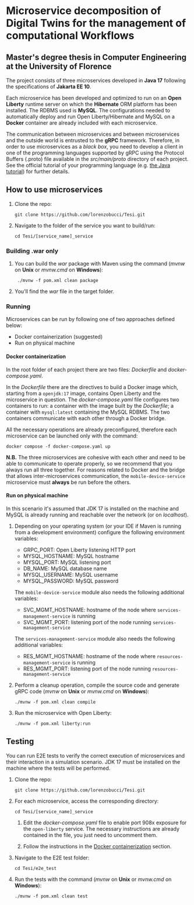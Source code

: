 # Microservice decomposition of Digital Twins for the management of computational Workflows

## Master's degree thesis in Computer Engineering at the University of Florence

The project consists of three microservices developed in **Java 17** following the specifications of **Jakarta EE 10**.

Each microservice has been developed and optimized to run on an **Open Liberty** runtime server on which the
**Hibernate** ORM platform has been installed. The RDBMS used is **MySQL**.
The configurations needed to automatically deploy and run Open Liberty/Hibernate and MySQL on a **Docker**
container are already included with each microservice.

The communication between microservices and between microservices and the outside world is entrusted to the **gRPC**
framework.
Therefore, in order to use microservices as a _black box_, you need to develop a client in one of the programming
languages supported by gRPC using the Protocol Buffers (.proto) file available in the _src/main/proto_ directory
of each project. See the official tutorial of your programming language
(e.g. [the Java tutorial](https://grpc.io/docs/languages/java/basics/)) for further details.

## How to use microservices
1. Clone the repo:
    ```console
    git clone https://github.com/lorenzobucci/Tesi.git
    ```

2. Navigate to the folder of the service you want to build/run:
    ```console
    cd Tesi/[service_name]_service
    ```
   
### Building .war only
1. You can build the _war_ package with Maven using the command (_mvnw_ on **Unix** or _mvnw.cmd_ on **Windows**):
   ```console
    ./mvnw -f pom.xml clean package
    ```

2. You'll find the _war_ file in the target folder.

### Running
Microservices can be run by following one of two approaches defined below:
* Docker containerization (suggested)
* Run on physical machine

#### Docker containerization
In the root folder of each project there are two files: _Dockerfile_ and _docker-compose.yaml_.

In the _Dockerfile_ there are the directives to build a Docker image which, starting from a `openjdk:17` image, contains
Open Liberty and the microservice in question.
The _docker-compose.yaml_ file configures two containers to run: a container with the image built by the
_Dockerfile_; a container with `mysql:latest` containing the MySQL RDBMS. The two containers communicate with each other
through a Docker bridge.

All the necessary operations are already preconfigured, therefore each microservice can be launched only with the command:
```console
docker compose -f docker-compose.yaml up
```

**N.B.** The three microservices are cohesive with each other and need to be able to communicate to operate properly, so we
recommend that you always run all three together.
For reasons related to Docker and the bridge that allows inter-microservices communication, the `mobile-device-service`
microservice must **always** be run before the others.

#### Run on physical machine
In this scenario it's assumed that JDK 17 is installed on the machine and MySQL is already running and reachable
over the network (or on _localhost_).

1. Depending on your operating system (or your IDE if Maven is running from a development environment) configure the 
following environment variables:
   * GRPC_PORT: Open Liberty listening HTTP port
   * MYSQL_HOSTNAME: MySQL hostname
   * MYSQL_PORT: MySQL listening port
   * DB_NAME: MySQL database name
   * MYSQL_USERNAME: MySQL username
   * MYSQL_PASSWORD: MySQL password

   The `mobile-device-service` module also needs the following additional variables:
   * SVC_MGMT_HOSTNAME: hostname of the node where `services-management-service` is running
   * SVC_MGMT_PORT: listening port of the node running `services-management-service`

   The `services-management-service` module also needs the following additional variables:
   * RES_MGMT_HOSTNAME: hostname of the node where `resources-management-service` is running
   * RES_MGMT_PORT: listening port of the node running `resources-management-service`

2. Perform a cleanup operation, compile the source code and generate gRPC code (_mvnw_ on **Unix** or _mvnw.cmd_ on **Windows**):
      ```console
    ./mvnw -f pom.xml clean compile
    ```

3. Run the microservice with Open Liberty:
      ```console
    ./mvnw -f pom.xml liberty:run
    ```

## Testing
You can run E2E tests to verify the correct execution of microservices and their interaction in a simulation scenario.
JDK 17 must be installed on the machine where the tests will be performed.

1. Clone the repo:
    ```console
    git clone https://github.com/lorenzobucci/Tesi.git
    ```
   
2. For each microservice, access the corresponding directory:
    ```console
    cd Tesi/[service_name]_service
    ```
   1. Edit the _docker-compose.yaml_ file to enable port 908x exposure for the `open-liberty` service. 
   The necessary instructions are already contained in the file, you just need to uncomment them.

   2. Follow the instructions in the [Docker containerization](#docker-containerization) section.

3. Navigate to the E2E test folder:
   ```console
   cd Tesi/e2e_test
    ```
   
4. Run the tests with the command (_mvnw_ on **Unix** or _mvnw.cmd_ on **Windows**):
   ```console
   ./mvnw -f pom.xml clean test
    ```
